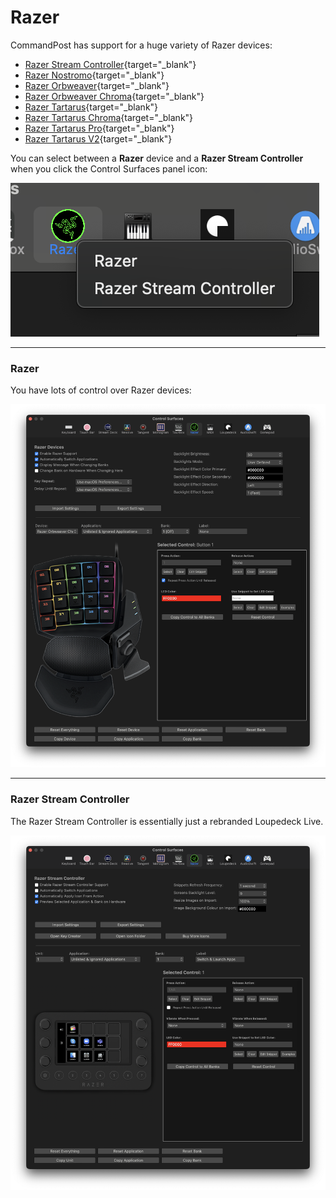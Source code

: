 # Razer

CommandPost has support for a huge variety of Razer devices:

- [Razer Stream Controller](https://www.razer.com/au-en/streaming-accessories/razer-stream-controller){target="_blank"}
- [Razer Nostromo](https://www2.razer.com/ap-en/gaming-keyboards-keypads/razer-nostromo){target="_blank"}
- [Razer Orbweaver](https://www2.razer.com/ap-en/gaming-keyboards-keypads/razer-orbweaver-2012){target="_blank"}
- [Razer Orbweaver Chroma](https://mysupport.razer.com/app/answers/detail/a_id/3619/~/razer-orbweaver-chroma-%7C-rz07-01440-support){target="_blank"}
- [Razer Tartarus](https://mysupport.razer.com/app/answers/detail/a_id/3614/~/razer-tartarus-%7C-rz07-010301-support){target="_blank"}
- [Razer Tartarus Chroma](https://mysupport.razer.com/app/answers/detail/a_id/3617/~/razer-tartarus-chroma-%7C-rz07-01510-support){target="_blank"}
- [Razer Tartarus Pro](https://www.razer.com/au-en/gaming-keypads/razer-tartarus-pro){target="_blank"}
- [Razer Tartarus V2](https://www.razer.com/gaming-keypads/Razer-Tartarus-V2/RZ07-02270100-R3U1){target="_blank"}

You can select between a **Razer** device and a **Razer Stream Controller** when you click the Control Surfaces panel icon:

![](../static/controlsurface-razer-popup.png)

---

### Razer

You have lots of control over Razer devices:

![](../static/controlsurface-razer.png)

---

### Razer Stream Controller

The Razer Stream Controller is essentially just a rebranded Loupedeck Live.

![](../static/controlsurface-razer-stream-controller.png)